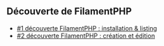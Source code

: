 ## Découverte de FilamentPHP

- [#1 découverte FilamentPHP : installation & listing](https://laravel-france.com/posts/1-decouverte-filamentphp-installation-listing)
- [#2 découverte FilamentPHP : création et édition](https://laravel-france.com/posts/2-decouverte-filamentphp-creation-et-edition)
